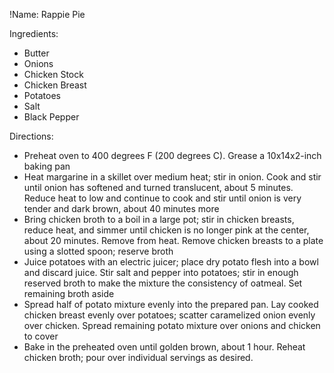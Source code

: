!Name: Rappie Pie

Ingredients:
- Butter
- Onions
- Chicken Stock
- Chicken Breast
- Potatoes
- Salt
- Black Pepper

Directions:
- Preheat oven to 400 degrees F (200 degrees C). Grease a 10x14x2-inch baking pan
- Heat margarine in a skillet over medium heat; stir in onion. Cook and stir until onion has softened and turned translucent, about 5 minutes. Reduce heat to low and continue to cook and stir until onion is very tender and dark brown, about 40 minutes more
- Bring chicken broth to a boil in a large pot; stir in chicken breasts, reduce heat, and simmer until chicken is no longer pink at the center, about 20 minutes. Remove from heat. Remove chicken breasts to a plate using a slotted spoon; reserve broth
- Juice potatoes with an electric juicer; place dry potato flesh into a bowl and discard juice. Stir salt and pepper into potatoes; stir in enough reserved broth to make the mixture the consistency of oatmeal. Set remaining broth aside
- Spread half of potato mixture evenly into the prepared pan. Lay cooked chicken breast evenly over potatoes; scatter caramelized onion evenly over chicken. Spread remaining potato mixture over onions and chicken to cover
- Bake in the preheated oven until golden brown, about 1 hour. Reheat chicken broth; pour over individual servings as desired.
